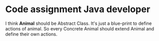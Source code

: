 # Code assignment Java developer
I think **Animal** should be Abstract Class. It's just a blue-print to define actions of animal.
So every Concrete Animal should extend Animal and define their own actions.

